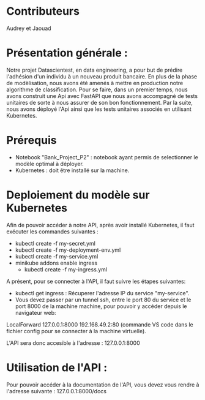 # Contributeurs
Audrey et Jaouad 

# Présentation générale :

Notre projet Datascientest, en data engineering, a pour but de prédire l'adhésion d'un individu à un nouveau produit bancaire.
En plus de la phase de modèlisation, nous avons été amenés à mettre en production notre algorithme de classification.
Pour se faire, dans un premier temps,  nous avons construit une Api avec FastAPI que nous avons accompagné de tests unitaires de sorte à nous assurer de son bon fonctionnement. Par la suite, nous avons déployé l'Api ainsi que les tests unitaires associés en utilisant Kubernetes. 


# Prérequis
*  Notebook "Bank_Project_P2" : notebook ayant permis de selectionner le modèle optimal à déployer.
* Kubernetes : doit être installé sur la machine.

# Deploiement du modèle sur Kubernetes 

Afin de pouvoir accéder à notre API, après avoir installé Kubernetes, il faut exécuter les commandes suivantes :
* kubectl create -f my-secret.yml
* kubectl create -f my-deployment-env.yml
* kubectl create -f my-service.yml
* minikube addons enable ingress
  * kubectl create -f my-ingress.yml

A présent, pour se connecter à l'API,  il faut suivre les étapes suivantes: 
* kubectl get ingress : Récuperer  l'adresse IP du service "my-service". 
* Vous devez passer par un tunnel ssh, entre le port 80 du service et le port 8000 de la machine machine, pour pouvoir y accéder depuis le navigateur web:

LocalForward  127.0.0.1:8000 192.168.49.2:80 (commande VS code dans le fichier config pour se connecter à la machine virtuelle).

L'API sera donc accesible à l'adresse : 127.0.0.1:8000

# Utilisation de l'API :

Pour pouvoir accéder à la documentation de l'API, vous devez vous rendre à l'adresse suivante : 127.0.0.1:8000/docs
